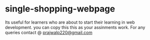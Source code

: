# single-shopping-webpage
Its useful for learners who are about to start their learning in web development.
you  can copy this this as your assinments work.
For any queries contact @ prajwalp220@gmail.com

